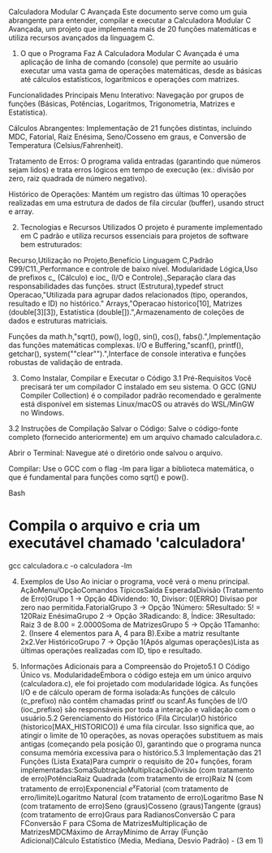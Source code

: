 Calculadora Modular C Avançada
Este documento serve como um guia abrangente para entender, compilar e executar a Calculadora Modular C Avançada, um projeto que implementa mais de 20 funções matemáticas e utiliza recursos avançados da linguagem C.

1. O que o Programa Faz
A Calculadora Modular C Avançada é uma aplicação de linha de comando (console) que permite ao usuário executar uma vasta gama de operações matemáticas, desde as básicas até cálculos estatísticos, logarítmicos e operações com matrizes.

Funcionalidades Principais
Menu Interativo: Navegação por grupos de funções (Básicas, Potências, Logaritmos, Trigonometria, Matrizes e Estatística).

Cálculos Abrangentes: Implementação de 21 funções distintas, incluindo MDC, Fatorial, Raiz Enésima, Seno/Cosseno em graus, e Conversão de Temperatura (Celsius/Fahrenheit).

Tratamento de Erros: O programa valida entradas (garantindo que números sejam lidos) e trata erros lógicos em tempo de execução (ex.: divisão por zero, raiz quadrada de número negativo).

Histórico de Operações: Mantém um registro das últimas 10 operações realizadas em uma estrutura de dados de fila circular (buffer), usando struct e array.

2. Tecnologias e Recursos Utilizados
O projeto é puramente implementado em C padrão e utiliza recursos essenciais para projetos de software bem estruturados:

Recurso,Utilização no Projeto,Benefício
Linguagem C,Padrão C99/C11.,Performance e controle de baixo nível.
Modularidade Lógica,Uso de prefixos c_ (Cálculo) e ioc_ (I/O e Controle).,Separação clara das responsabilidades das funções.
struct (Estrutura),typedef struct Operacao,"Utilizada para agrupar dados relacionados (tipo, operandos, resultado e ID) no histórico."
Arrays,"Operacao historico[10], Matrizes (double[3][3]), Estatística (double[]).",Armazenamento de coleções de dados e estruturas matriciais.

Funções da math.h,"sqrt(), pow(), log(), sin(), cos(), fabs().",Implementação das funções matemáticas complexas.
I/O e Buffering,"scanf(), printf(), getchar(), system(""clear"").",Interface de console interativa e funções robustas de validação de entrada.

3. Como Instalar, Compilar e Executar o Código
3.1 Pré-Requisitos
Você precisará ter um compilador C instalado em seu sistema. O GCC (GNU Compiler Collection) é o compilador padrão recomendado e geralmente está disponível em sistemas Linux/macOS ou através do WSL/MinGW no Windows.

3.2 Instruções de Compilação
Salvar o Código: Salve o código-fonte completo (fornecido anteriormente) em um arquivo chamado calculadora.c.

Abrir o Terminal: Navegue até o diretório onde salvou o arquivo.

Compilar: Use o GCC com o flag -lm para ligar a biblioteca matemática, o que é fundamental para funções como sqrt() e pow().

Bash

# Compila o arquivo e cria um executável chamado 'calculadora'
gcc calculadora.c -o calculadora -lm

4. Exemplos de Uso Ao iniciar o programa, você verá o menu principal. AçãoMenu/OpçãoComandos TípicosSaída EsperadaDivisão (Tratamento de Erro)Grupo 1 -> Opção 4Dividendo: 10, Divisor: 0[ERRO] Divisao por zero nao permitida.FatorialGrupo 3 -> Opção 1Número: 5Resultado: 5! = 120Raiz EnésimaGrupo 2 -> Opção 3Radicando: 8, Índice: 3Resultado: Raiz 3 de 8.00 = 2.0000Soma de MatrizesGrupo 5 -> Opção 1Tamanho: 2. (Insere 4 elementos para A, 4 para B).Exibe a matriz resultante 2x2.Ver HistóricoGrupo 7 -> Opção 1(Após algumas operações)Lista as últimas operações realizadas com ID, tipo e resultado.

5. Informações Adicionais para a Compreensão do Projeto5.1 O Código Único vs. ModularidadeEmbora o código esteja em um único arquivo (calculadora.c), ele foi projetado com modularidade lógica.
As funções I/O e de cálculo operam de forma isolada:As funções de cálculo (c_prefixo) não contêm chamadas printf ou scanf.As funções de I/O (ioc_prefixo) são responsáveis por toda a interação e validação com o usuário.5.2 Gerenciamento do Histórico (Fila Circular)O histórico (historico[MAX_HISTORICO]) é uma fila circular. Isso significa que, ao atingir o limite de 10 operações, as novas operações substituem as mais antigas (começando pela posição 0), garantindo que o programa nunca consuma memória excessiva para o histórico.5.3
Implementação das 21 Funções (Lista Exata)Para cumprir o requisito de 20+ funções, foram implementadas:SomaSubtraçãoMultiplicaçãoDivisão (com tratamento de erro)PotênciaRaiz Quadrada (com tratamento de erro)Raiz N (com tratamento de erro)Exponencial $e^x$Fatorial (com tratamento de erro/limite)Logaritmo Natural (com tratamento de erro)Logaritmo Base N (com tratamento de erro)Seno (graus)Cosseno (graus)Tangente (graus) (com tratamento de erro)Graus para RadianosConversão C para FConversão F para CSoma de MatrizesMultiplicação de MatrizesMDCMáximo de ArrayMínimo de Array (Função Adicional)Cálculo Estatístico (Media, Mediana, Desvio Padrão) - (3 em 1)
